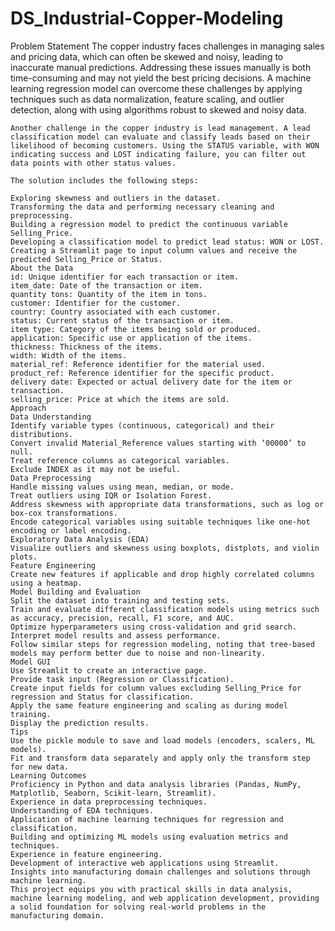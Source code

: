 # DS_Industrial-Copper-Modeling

Problem Statement
    The copper industry faces challenges in managing sales and pricing data, which can often be skewed and noisy, leading to inaccurate manual predictions. Addressing these issues manually is both time-consuming and may not yield the best pricing decisions. A machine learning regression model can overcome these challenges by applying techniques such as data normalization, feature scaling, and outlier detection, along with using algorithms robust to skewed and noisy data.

    Another challenge in the copper industry is lead management. A lead classification model can evaluate and classify leads based on their likelihood of becoming customers. Using the STATUS variable, with WON indicating success and LOST indicating failure, you can filter out data points with other status values.

    The solution includes the following steps:

    Exploring skewness and outliers in the dataset.
    Transforming the data and performing necessary cleaning and preprocessing.
    Building a regression model to predict the continuous variable Selling_Price.
    Developing a classification model to predict lead status: WON or LOST.
    Creating a Streamlit page to input column values and receive the predicted Selling_Price or Status.
    About the Data
    id: Unique identifier for each transaction or item.
    item_date: Date of the transaction or item.
    quantity tons: Quantity of the item in tons.
    customer: Identifier for the customer.
    country: Country associated with each customer.
    status: Current status of the transaction or item.
    item type: Category of the items being sold or produced.
    application: Specific use or application of the items.
    thickness: Thickness of the items.
    width: Width of the items.
    material_ref: Reference identifier for the material used.
    product_ref: Reference identifier for the specific product.
    delivery date: Expected or actual delivery date for the item or transaction.
    selling_price: Price at which the items are sold.
    Approach
    Data Understanding
    Identify variable types (continuous, categorical) and their distributions.
    Convert invalid Material_Reference values starting with ‘00000’ to null.
    Treat reference columns as categorical variables.
    Exclude INDEX as it may not be useful.
    Data Preprocessing
    Handle missing values using mean, median, or mode.
    Treat outliers using IQR or Isolation Forest.
    Address skewness with appropriate data transformations, such as log or box-cox transformations.
    Encode categorical variables using suitable techniques like one-hot encoding or label encoding.
    Exploratory Data Analysis (EDA)
    Visualize outliers and skewness using boxplots, distplots, and violin plots.
    Feature Engineering
    Create new features if applicable and drop highly correlated columns using a heatmap.
    Model Building and Evaluation
    Split the dataset into training and testing sets.
    Train and evaluate different classification models using metrics such as accuracy, precision, recall, F1 score, and AUC.
    Optimize hyperparameters using cross-validation and grid search.
    Interpret model results and assess performance.
    Follow similar steps for regression modeling, noting that tree-based models may perform better due to noise and non-linearity.
    Model GUI
    Use Streamlit to create an interactive page.
    Provide task input (Regression or Classification).
    Create input fields for column values excluding Selling_Price for regression and Status for classification.
    Apply the same feature engineering and scaling as during model training.
    Display the prediction results.
    Tips
    Use the pickle module to save and load models (encoders, scalers, ML models).
    Fit and transform data separately and apply only the transform step for new data.
    Learning Outcomes
    Proficiency in Python and data analysis libraries (Pandas, NumPy, Matplotlib, Seaborn, Scikit-learn, Streamlit).
    Experience in data preprocessing techniques.
    Understanding of EDA techniques.
    Application of machine learning techniques for regression and classification.
    Building and optimizing ML models using evaluation metrics and techniques.
    Experience in feature engineering.
    Development of interactive web applications using Streamlit.
    Insights into manufacturing domain challenges and solutions through machine learning.
    This project equips you with practical skills in data analysis, machine learning modeling, and web application development, providing a solid foundation for solving real-world problems in the manufacturing domain.
    
